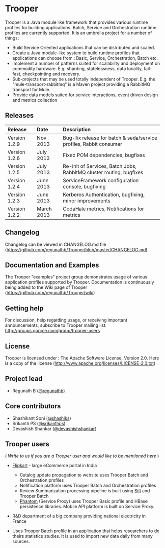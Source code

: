 # Trooper

Trooper is a Java module like framework that provides various runtime profiles for building applications. Batch, Service and Orchestration runtime profiles are currently supported.
It is an umbrella project for a number of things:

* Build Service Oriented applications that can be distributed and scaled.
* Create a Java module-like system to build runtime profiles that applications can choose from : Basic, Service, Orchestration, Batch etc.
* Implement a number of patterns suited for scalability and deployment on commodity hardware. E.g. sharding, statelessness, data locality, fail-fast, checkpointing and recovery.
* Sub-projects that may be used totally independent of Trooper. E.g. the "mule-transport-rabbitmq" is a Maven project providing a RabbitMQ transport for Mule.
* Provide data models suited for service interactions, event driven design and metrics collection

## Releases

| Release | Date | Description |
|:------------|:----------------|:------------|
| Version 1.2.9    | Nov 2013       |     Bug-fix release for batch & seda/service profiles, Rabbit consumer
| Version 1.2.6    | July 2013      |     Fixed POM dependencies, bugfixes
| Version 1.2.5    | July 2013      |     Re-init of Services, Batch Jobs, RabbitMQ cluster routing, bugfixes
| Version 1.2.4    | June 2013      |     ServiceFramework configuration console, bugfixing
| Version 1.2.3    | June 2013      |     Kerberos Authentication, bugfixing, minor improvements
| Version 1.2.2    | March 2013     |     CodaHale metrics, Notifications for metrics

## Changelog

Changelog can be viewed in CHANGELOG.md file (https://github.com/regunathb/Trooper/blob/master/CHANGELOG.md)

## Documentation and Examples

The Trooper "examples" project group demonstrates usage of various application profiles supported by Trooper.
Documentation is continuously being added to the Wiki page of Trooper (https://github.com/regunathb/Trooper/wiki)

## Getting help

For discussion, help regarding usage, or receiving important announcements, subscribe to Trooper mailing list: http://groups.google.com/group/trooper-users

## License

Trooper is licensed under : The Apache Software License, Version 2.0. Here is a copy of the license (http://www.apache.org/licenses/LICENSE-2.0.txt)

## Project lead

* Regunath B ([@regunathb](http://twitter.com/RegunathB))

## Core contributors

* Shashikant Soni ([@shashiks](https://github.com/shashiks))
* Srikanth PS ([@srikanthps](http://twitter.com/srikanthps))
* Devashish Shankar ([@devashishshankar](https://github.com/devashishshankar))

## Trooper users

( _Write to us if you are a Trooper user and would like to be mentioned here_ )

* [Flipkart](http://www.flipkart.com) - large eCommerce portal in India
  * Catalog update propagation to website uses Trooper Batch and Orchestration profiles
  * Notification platform uses Trooper Batch and Orchestration profiles
  * Review Summarization processing pipeline is built using [Sift](https://github.com/regunathb/Sift) and Trooper Batch
  * [Phantom](https://github.com/Flipkart/phantom) (Service Proxy) uses Trooper Basic profile and HBase persistence libraries. Mobile API platform is built on Service Proxy.

*  R&D department of a big company providing national electricity in France
  * Uses Trooper Batch profile in an application that helps researchers to do theirs statistics studies. It is used to import new 
data daily from many sources.  
